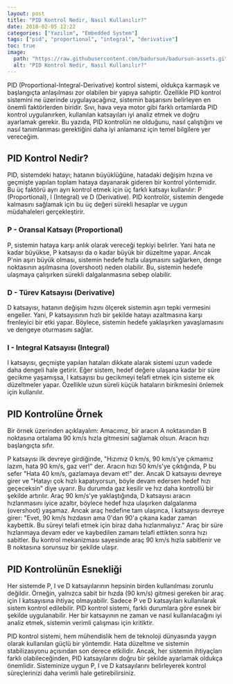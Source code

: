 ```yaml
---
layout: post
title: "PID Kontrol Nedir, Nasıl Kullanılır?"
date: 2018-02-05 12:22
categories: ["Yazılım", "Embedded System"]
tags: ["pid", "proportional", "integral", "derivative"]
toc: true
image:
  path: "https://raw.githubusercontent.com/badursun/badursun-assets.github.io/refs/heads/main/img/pid-control-66eea9d85e168.webp"
  alt: "PID Kontrol Nedir, Nasıl Kullanılır?"
---
```


PID (Proportional-Integral-Derivative) kontrol sistemi, oldukça karmaşık ve başlangıçta anlaşılması zor olabilen bir yapıya sahiptir. Özellikle PID kontrol sistemini ne üzerinde uygulayacağınız, sistemin başarısını belirleyen en önemli faktörlerden biridir. Sıvı, hava veya motor gibi farklı ortamlarda PID kontrol uygulanırken, kullanılan katsayıları iyi analiz etmek ve doğru ayarlamak gerekir. Bu yazıda, PID kontrolün ne olduğunu, nasıl çalıştığını ve nasıl tanımlanması gerektiğini daha iyi anlamanız için temel bilgilere yer vereceğim.

## PID Kontrol Nedir?
PID, sistemdeki hatayı; hatanın büyüklüğüne, hatadaki değişim hızına ve geçmişte yapılan toplam hataya dayanarak gideren bir kontrol yöntemidir. Bu üç faktörü ayrı ayrı kontrol etmek için üç farklı katsayı kullanılır: P (Proportional), I (Integral) ve D (Derivative). PID kontrolör, sistemin dengede kalmasını sağlamak için bu üç değeri sürekli hesaplar ve uygun müdahaleleri gerçekleştirir.

### P - Oransal Katsayı (Proportional)
P, sistemin hataya karşı anlık olarak vereceği tepkiyi belirler. Yani hata ne kadar büyükse, P katsayısı da o kadar büyük bir düzeltme yapar. Ancak P'nin aşırı büyük olması, sistemin hedefe hızla ulaşmasını sağlarken, denge noktasının aşılmasına (overshoot) neden olabilir. Bu, sistemin hedefe ulaşmaya çalışırken sürekli dalgalanmasına sebep olabilir.

### D - Türev Katsayısı (Derivative)
D katsayısı, hatanın değişim hızını ölçerek sistemin aşırı tepki vermesini engeller. Yani, P katsayısının hızlı bir şekilde hatayı azaltmasına karşı frenleyici bir etki yapar. Böylece, sistemin hedefe yaklaşırken yavaşlamasını ve dengeye oturmasını sağlar.

### I - Integral Katsayısı (Integral)
I katsayısı, geçmişte yapılan hataları dikkate alarak sistemi uzun vadede daha dengeli hale getirir. Eğer sistem, hedef değere ulaşana kadar bir süre gecikme yaşamışsa, I katsayısı bu gecikmeyi telafi etmek için sisteme ek düzeltmeler yapar. Özellikle uzun süreli küçük hataların birikmesini önlemek için kullanılır.

## PID Kontrolüne Örnek
Bir örnek üzerinden açıklayalım: Amacımız, bir aracın A noktasından B noktasına ortalama 90 km/s hızla gitmesini sağlamak olsun. Aracın hızı başlangıçta sıfır.

P katsayısı ilk devreye girdiğinde, "Hızımız 0 km/s, 90 km/s'ye çıkmamız lazım, hata 90 km/s, gaz ver!" der.
Aracın hızı 50 km/s'ye çıktığında, P bu sefer "Hata 40 km/s, gazlamaya devam et!" der. Ancak D katsayısı devreye girer ve "Hatayı çok hızlı kapatıyorsun, böyle devam edersen hedef hızı geçeceksin" diye uyarır. Bu durumda gaz kesilir ve hız daha kontrollü bir şekilde artırılır.
Araç 90 km/s'ye yaklaştığında, D katsayısı aracın hızlanmasını iyice azaltır, böylece hedef hıza ulaşırken dalgalanma (overshoot) yaşamaz.
Ancak araç hedefine tam ulaşınca, I katsayısı devreye girer: "Evet, 90 km/s hızdasın ama 0'dan 90'a çıkana kadar zaman kaybettik. Bu süreyi telafi etmek için biraz daha hızlanmalıyız." Araç bir süre hızlanmaya devam eder ve kaybedilen zamanı telafi ettikten sonra hızı sabitler.
Bu kontrol mekanizması sayesinde araç 90 km/s hızla sabitlenir ve B noktasına sorunsuz bir şekilde ulaşır.

## PID Kontrolünün Esnekliği
Her sistemde P, I ve D katsayılarının hepsinin birden kullanılması zorunlu değildir. Örneğin, yalnızca sabit bir hızda (90 km/s) gitmesi gereken bir araç için I katsayısına ihtiyaç olmayabilir. Sadece P ve D katsayıları kullanılarak sistem kontrol edilebilir. PID kontrol sistemi, farklı durumlara göre esnek bir şekilde uygulanabilir. Her bir katsayının ne zaman ve nasıl kullanılacağını iyi analiz etmek, sistemin verimli çalışması için kritiktir.

PID kontrol sistemi, hem mühendislik hem de teknoloji dünyasında yaygın olarak kullanılan güçlü bir yöntemdir. Hata düzeltme ve sistemin stabilizasyonu açısından son derece etkilidir. Ancak, her sistemin ihtiyaçları farklı olabileceğinden, PID katsayılarını doğru bir şekilde ayarlamak oldukça önemlidir. Sisteminize uygun P, I ve D katsayılarını belirleyerek kontrol süreçlerinizi daha verimli hale getirebilirsiniz.